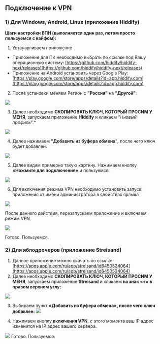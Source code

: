## Подключение к VPN

### 1) Для Windows, Android, Linux (приложение Hiddify)
**Шаги настройки ВПН (выполняется один раз, потом просто пользуемся с кайфом):**
1) Устанавливаем приложение 
- Приложение для ПК необходимо выбрать по ссылке под Вашу операционную систему: [https://github.com/hiddify/hiddify-next/releases](https://github.com/hiddify/hiddify-next/releases) [](https://github.com/hiddify/hiddify-next/releases)
- Приложение на Android установить через Google Play: [https://play.google.com/store/apps/details?id=app.hiddify.com](https://play.google.com/store/apps/details?id=app.hiddify.com)
2) После установки меняем Регион с **"Россия"** на **"Другой"**:

![](https://wiki.aeza.net/~gitbook/image?url=https%3A%2F%2F3617065060-files.gitbook.io%2F%7E%2Ffiles%2Fv0%2Fb%2Fgitbook-x-prod.appspot.com%2Fo%2Fspaces%252FUnRPFrwc6T8DKu166mM1%252Fuploads%252FpMgT5j3r9TPlWJvSz2oR%252FScreenshot_65.jpg%3Falt%3Dmedia%26token%3D31c89b06-3238-452e-b973-9808c40a927c&width=768&dpr=4&quality=100&sign=95a93515&sv=2)

3) Далее необходимо **СКОПИРОВАТЬ КЛЮЧ, КОТОРЫЙ ПРОСИМ У МЕНЯ**, запускаем приложение **Hiddify** и кликаем *"Нновый профиль":**

![](https://wiki.aeza.net/~gitbook/image?url=https%3A%2F%2F3617065060-files.gitbook.io%2F%7E%2Ffiles%2Fv0%2Fb%2Fgitbook-x-prod.appspot.com%2Fo%2Fspaces%252FUnRPFrwc6T8DKu166mM1%252Fuploads%252FcBrbbgeXhP6qRlz7InPx%252FScreenshot_16.jpg%3Falt%3Dmedia%26token%3D465be4a6-300d-4a42-a7a5-f995e41a4e3a&width=768&dpr=4&quality=100&sign=50e8e6b8&sv=2)

4) Далее нажимаем **"Добавить из буфера обмена",**  после чего ключ будет добавлен:

![](https://wiki.aeza.net/~gitbook/image?url=https%3A%2F%2F3617065060-files.gitbook.io%2F%7E%2Ffiles%2Fv0%2Fb%2Fgitbook-x-prod.appspot.com%2Fo%2Fspaces%252FUnRPFrwc6T8DKu166mM1%252Fuploads%252F9hjMfgJGujXtcJcev88n%252FScreenshot_17.jpg%3Falt%3Dmedia%26token%3De84944e1-018a-4c94-824a-5f30f742b824&width=768&dpr=4&quality=100&sign=fa8df411&sv=2)

5) Далее видим примерно такую картину. Нажимаем кнопку **«Нажмите для подключения»** и пользуемся.

![](https://wiki.aeza.net/~gitbook/image?url=https%3A%2F%2F3617065060-files.gitbook.io%2F%7E%2Ffiles%2Fv0%2Fb%2Fgitbook-x-prod.appspot.com%2Fo%2Fspaces%252FUnRPFrwc6T8DKu166mM1%252Fuploads%252FsxBIkAU4VmWmgJXYjKMw%252FScreenshot_49.jpg%3Falt%3Dmedia%26token%3D06c8ed39-9436-46ba-a5e8-f175e8adb3aa&width=768&dpr=4&quality=100&sign=6c360397&sv=2)

6) Для включения режима VPN необходимо установить запуск приложения от имени администратора в свойствах ярлыка

![](https://wiki.aeza.net/~gitbook/image?url=https%3A%2F%2F3617065060-files.gitbook.io%2F%7E%2Ffiles%2Fv0%2Fb%2Fgitbook-x-prod.appspot.com%2Fo%2Fspaces%252FUnRPFrwc6T8DKu166mM1%252Fuploads%252FA5R1WV47FD4wwiEDNZkH%252FScreenshot_66.jpg%3Falt%3Dmedia%26token%3Dd3877aa3-9873-491e-9518-432319d9aff4&width=768&dpr=4&quality=100&sign=24272102&sv=2)

После данного действия, перезапускаем приложение и включаем режим VPN

![](https://wiki.aeza.net/~gitbook/image?url=https%3A%2F%2F3617065060-files.gitbook.io%2F%7E%2Ffiles%2Fv0%2Fb%2Fgitbook-x-prod.appspot.com%2Fo%2Fspaces%252FUnRPFrwc6T8DKu166mM1%252Fuploads%252FXEkLLrzoxdVsfZ88KlCf%252FScreenshot_67.jpg%3Falt%3Dmedia%26token%3D6951062e-33d5-46ae-934e-caa82cd93012&width=768&dpr=4&quality=100&sign=3b370e63&sv=2)

Готово. Пользуемся.

### 2) Для яблодрочеров (приложение Streisand)
1) Данное приложение можно скачать по ссылкe: [https://apps.apple.com/ru/app/streisand/id6450534064](https://apps.apple.com/ru/app/streisand/id6450534064)
2) Далее необходимо **СКОПИРОВАТЬ КЛЮЧ, КОТОРЫЙ ПРОСИМ У МЕНЯ**, запускаем приложение **Streisand** и кликаем **на знак «+» в правом верхнем углу:**

![](https://wiki.aeza.net/~gitbook/image?url=https%3A%2F%2F3617065060-files.gitbook.io%2F%7E%2Ffiles%2Fv0%2Fb%2Fgitbook-x-prod.appspot.com%2Fo%2Fspaces%252FUnRPFrwc6T8DKu166mM1%252Fuploads%252FXzmereTZ4xDM8kOMjCi1%252FScreenshot_20.jpg%3Falt%3Dmedia%26token%3D3bbe7df3-b42f-473a-b7f7-d4a124b66dee&width=768&dpr=4&quality=100&sign=b9baf1fe&sv=2)

3) Выбираем пункт **«Добавить из буфера обмена», после чего ключ добавлен:**
![](https://wiki.aeza.net/~gitbook/image?url=https%3A%2F%2F3617065060-files.gitbook.io%2F%7E%2Ffiles%2Fv0%2Fb%2Fgitbook-x-prod.appspot.com%2Fo%2Fspaces%252FUnRPFrwc6T8DKu166mM1%252Fuploads%252FkYwDHuLCFRpEnMrgeqWB%252FScreenshot_21.jpg%3Falt%3Dmedia%26token%3Db47d84c8-8f52-4347-bbf1-a6154f9cc11d&width=768&dpr=4&quality=100&sign=f89ac847&sv=2)

4) Нажимаем кнопку **включения VPN**, с этого момента ваш IP адрес изменится на IP адрес вашего сервера.

![](https://wiki.aeza.net/~gitbook/image?url=https%3A%2F%2F3617065060-files.gitbook.io%2F%7E%2Ffiles%2Fv0%2Fb%2Fgitbook-x-prod.appspot.com%2Fo%2Fspaces%252FUnRPFrwc6T8DKu166mM1%252Fuploads%252F4Ns4xvHYg3CDtQBAeOTV%252FScreenshot_50.jpg%3Falt%3Dmedia%26token%3D0e9283a4-8a27-46a5-bfe6-bcc777ff52a8&width=768&dpr=4&quality=100&sign=9706dca9&sv=2)
Готово. Пользуемся.


